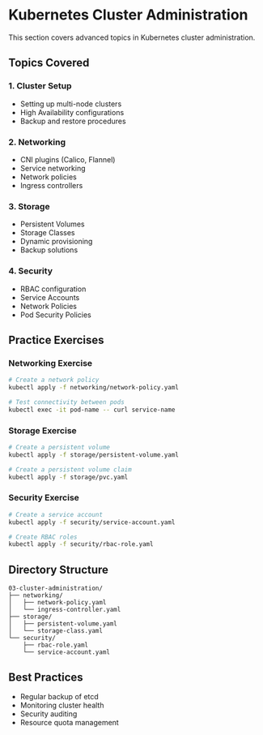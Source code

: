 # Kubernetes Cluster Administration

This section covers advanced topics in Kubernetes cluster administration.

## Topics Covered

### 1. Cluster Setup
- Setting up multi-node clusters
- High Availability configurations
- Backup and restore procedures

### 2. Networking
- CNI plugins (Calico, Flannel)
- Service networking
- Network policies
- Ingress controllers

### 3. Storage
- Persistent Volumes
- Storage Classes
- Dynamic provisioning
- Backup solutions

### 4. Security
- RBAC configuration
- Service Accounts
- Network Policies
- Pod Security Policies

## Practice Exercises

### Networking Exercise
```bash
# Create a network policy
kubectl apply -f networking/network-policy.yaml

# Test connectivity between pods
kubectl exec -it pod-name -- curl service-name
```

### Storage Exercise
```bash
# Create a persistent volume
kubectl apply -f storage/persistent-volume.yaml

# Create a persistent volume claim
kubectl apply -f storage/pvc.yaml
```

### Security Exercise
```bash
# Create a service account
kubectl apply -f security/service-account.yaml

# Create RBAC roles
kubectl apply -f security/rbac-role.yaml
```

## Directory Structure
```
03-cluster-administration/
├── networking/
│   ├── network-policy.yaml
│   └── ingress-controller.yaml
├── storage/
│   ├── persistent-volume.yaml
│   └── storage-class.yaml
└── security/
    ├── rbac-role.yaml
    └── service-account.yaml
```

## Best Practices
- Regular backup of etcd
- Monitoring cluster health
- Security auditing
- Resource quota management

